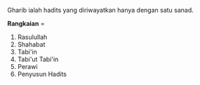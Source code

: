 Gharib ialah hadits yang diriwayatkan hanya dengan satu sanad.

**Rangkaian** =

1.  Rasulullah
2.  Shahabat
3.  Tabi'in
4.  Tabi'ut Tabi'in
5.  Perawi
6.  Penyusun Hadits
